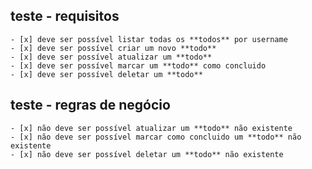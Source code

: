 ## teste - requisitos

    - [x] deve ser possível listar todas os **todos** por username
    - [x] deve ser possível criar um novo **todo**
    - [x] deve ser possível atualizar um **todo**
    - [x] deve ser possível marcar um **todo** como concluido
    - [x] deve ser possível deletar um **todo**

## teste - regras de negócio

    - [x] não deve ser possível atualizar um **todo** não existente
    - [x] não deve ser possível marcar como concluido um **todo** não existente
    - [x] não deve ser possível deletar um **todo** não existente 

